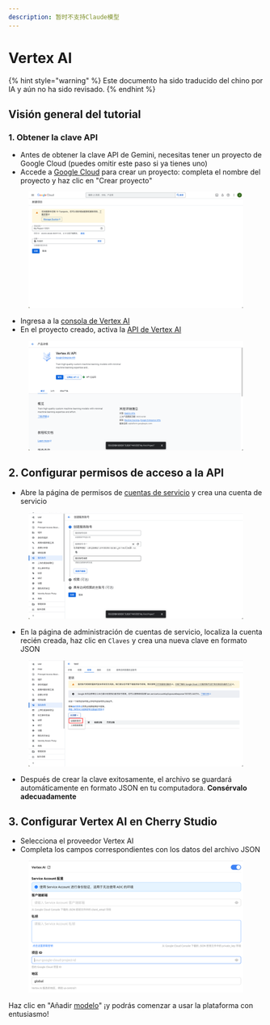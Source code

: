 ```yaml
---
description: 暂时不支持Claude模型
---
```

# Vertex AI


{% hint style="warning" %}
Este documento ha sido traducido del chino por IA y aún no ha sido revisado.
{% endhint %}




## Visión general del tutorial

### 1. Obtener la clave API

* Antes de obtener la clave API de Gemini, necesitas tener un proyecto de Google Cloud (puedes omitir este paso si ya tienes uno)
* Accede a [Google Cloud](https://console.cloud.google.com/projectcreate) para crear un proyecto: completa el nombre del proyecto y haz clic en "Crear proyecto"

<figure><img src="../../.gitbook/assets/image (1) (1) (1).png" alt=""><figcaption></figcaption></figure>

* Ingresa a la [consola de Vertex AI](https://console.cloud.google.com/vertex-ai)
* En el proyecto creado, activa la [API de Vertex AI](https://console.cloud.google.com/apis/library/aiplatform.googleapis.com?inv=1\&invt=Ab0iBA)

<figure><img src="../../.gitbook/assets/image (78).png" alt=""><figcaption></figcaption></figure>

## 2. Configurar permisos de acceso a la API

* Abre la página de permisos de [cuentas de servicio](https://console.cloud.google.com/iam-admin/serviceaccounts) y crea una cuenta de servicio

<figure><img src="../../.gitbook/assets/image (79).png" alt=""><figcaption></figcaption></figure>

* En la página de administración de cuentas de servicio, localiza la cuenta recién creada, haz clic en `Claves` y crea una nueva clave en formato JSON

<figure><img src="../../.gitbook/assets/image (80).png" alt=""><figcaption></figcaption></figure>

* Después de crear la clave exitosamente, el archivo se guardará automáticamente en formato JSON en tu computadora. **Consérvalo adecuadamente**

## 3. Configurar Vertex AI en Cherry Studio

* Selecciona el proveedor Vertex AI
* Completa los campos correspondientes con los datos del archivo JSON

<figure><img src="../../.gitbook/assets/image (81).png" alt=""><figcaption></figcaption></figure>

Haz clic en "Añadir [modelo](https://console.cloud.google.com/vertex-ai/model-garden)" ¡y podrás comenzar a usar la plataforma con entusiasmo!